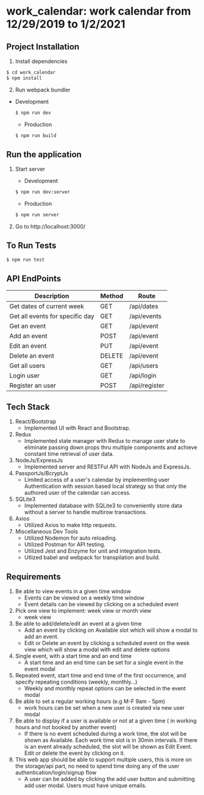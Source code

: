 # work_calendar: work calendar from 12/29/2019 to 1/2/2021

## Project Installation

1. Install dependencies

```bash
$ cd work_calendar
$ npm install
```

2. Run webpack bundler

- Development

  ```bash
  $ npm run dev
  ```

  - Production

  ```bash
  $ npm run build
  ```

## Run the application

1. Start server

   - Development

   ```bash
   $ npm run dev:server
   ```

   - Production

   ```bash
   $ npm run server
   ```

2. Go to http://localhost:3000/

## To Run Tests

```bash
$ npm run test
```

## API EndPoints

| Description                     | Method | Route         |
| ------------------------------- | ------ | ------------- |
| Get dates of current week       | GET    | /api/dates    |
| Get all events for specific day | GET    | /api/events   |
| Get an event                    | GET    | /api/event    |
| Add an event                    | POST   | /api/event    |
| Edit an event                   | PUT    | /api/event    |
| Delete an event                 | DELETE | /api/event    |
| Get all users                   | GET    | /api/users    |
| Login user                      | GET    | /api/login    |
| Register an user                | POST   | /api/register |

## Tech Stack

1. React/Bootstrap
   - Implemented UI with React and Bootstrap.
2. Redux
   - Implemented state manager with Redux to manage user state to eliminate passing down props thru multiple components and achieve constant time retrieval of user data.
3. NodeJs/ExpressJs
   - Implemented server and RESTFul API with NodeJs and ExpressJs.
4. PassportJs/BcryptJs
   - Limited access of a user's calendar by implementing user Authentication with session based local strategy so that only the authored user of the calendar can access.
5. SQLite3
   - Implemented database with SQLite3 to conveniently store data without a server to handle multirow transactions.
6. Axios
   - Utilized Axios to make http requests.
7. Miscellaneous Dev Tools
   - Utilized Nodemon for auto reloading.
   - Utilized Postman for API testing.
   - Utilized Jest and Enzyme for unit and integration tests.
   - Utlized babel and webpack for transpilation and build.

## Requirements

1. Be able to view events in a given time window
   - Events can be viewed on a weekly time window
   - Event details can be viewed by clicking on a scheduled event
2. Pick one view to implement: week view or month view
   - week view
3. Be able to add/delete/edit an event at a given time
   - Add an event by clicking on Available slot which will show a modal to add an event.
   - Edit or Delete an event by clicking a scheduled event on the week view which will show a modal with edit and delete options
4. Single event, with a start time and an end time
   - A start time and an end time can be set for a single event in the event modal
5. Repeated event, start time and end time of the first occurrence, and specify repeating conditions (weekly, monthly…)
   - Weekly and monthly repeat options can be selected in the event modal
6. Be able to set a regular working hours (e.g M-F 9am - 5pm)
   - work hours can be set when a new user is created via new user modal
7. Be able to display if a user is available or not at a given time ( in working hours and not booked by another event)
   - If there is no event scheduled during a work time, the slot will be shown as Available. Each work time slot is in 30min intervals. If there is an event already scheduled, the slot will be shown as Edit Event. Edit or delete the event by clicking on it.
8. This web app should be able to support multiple users, this is more on the storage/api part, no need to spend time doing any of the user authentication/login/signup flow
   - A user can be added by clicking the add user button and submitting add user modal. Users must have unique emails.
